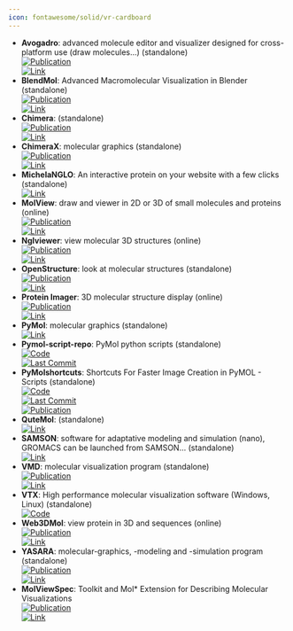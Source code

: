 ```yaml
---
icon: fontawesome/solid/vr-cardboard
---
```


- **Avogadro**: advanced molecule editor and visualizer designed for cross-platform use (draw molecules...) (standalone)  
	[![Publication](https://img.shields.io/badge/Publication-Citations:6464-blue?style=for-the-badge&logo=bookstack)](https://doi.org/10.1186/1758-2946-4-17)  
	[![Link](https://img.shields.io/badge/Link-online-brightgreen?style=for-the-badge&logo=cachet&logoColor=65FF8F)](https://avogadro.cc/)  
- **BlendMol**: Advanced Macromolecular Visualization in Blender (standalone)  
	[![Publication](https://img.shields.io/badge/Publication-Citations:30-blue?style=for-the-badge&logo=bookstack)](https://doi.org/10.1093/bioinformatics/bty968)  
	[![Link](https://img.shields.io/badge/Link-online-brightgreen?style=for-the-badge&logo=cachet&logoColor=65FF8F)](http://durrantlab.com/blendmol/)  
- **Chimera**: (standalone)  
	[![Publication](https://img.shields.io/badge/Publication-Citations:36992-blue?style=for-the-badge&logo=bookstack)](https://doi.org/10.1002/jcc.20084)  
	[![Link](https://img.shields.io/badge/Link-online-brightgreen?style=for-the-badge&logo=cachet&logoColor=65FF8F)](https://www.cgl.ucsf.edu/chimera/)  
- **ChimeraX**: molecular graphics (standalone)  
	[![Publication](https://img.shields.io/badge/Publication-Citations:3811-blue?style=for-the-badge&logo=bookstack)](https://doi.org/10.1002/pro.3235)  
	[![Link](https://img.shields.io/badge/Link-online-brightgreen?style=for-the-badge&logo=cachet&logoColor=65FF8F)](https://www.cgl.ucsf.edu/chimerax/)  
- **MichelaNGLO**: An interactive protein on your website with a few clicks (standalone)  
	[![Link](https://img.shields.io/badge/Link-online-brightgreen?style=for-the-badge&logo=cachet&logoColor=65FF8F)](https://michelanglo.sgc.ox.ac.uk/)  
- **MolView**: draw and viewer in 2D or 3D of small molecules and proteins (online)  
	[![Publication](https://img.shields.io/badge/Publication-Citations:84-blue?style=for-the-badge&logo=bookstack)](https://doi.org/10.1016/0263-7855(94)00019-O)  
	[![Link](https://img.shields.io/badge/Link-online-brightgreen?style=for-the-badge&logo=cachet&logoColor=65FF8F)](http://molview.org/)  
- **Nglviewer**: view molecular 3D structures (online)  
	[![Publication](https://img.shields.io/badge/Publication-Citations:373-blue?style=for-the-badge&logo=bookstack)](https://doi.org/10.1093/nar/gkv402)  
	[![Link](https://img.shields.io/badge/Link-online-brightgreen?style=for-the-badge&logo=cachet&logoColor=65FF8F)](http://nglviewer.org/ngl/)  
- **OpenStructure**: look at molecular structures (standalone)  
	[![Publication](https://img.shields.io/badge/Publication-Citations:91-blue?style=for-the-badge&logo=bookstack)](https://doi.org/10.1107%2FS0907444913007051)  
	[![Link](https://img.shields.io/badge/Link-online-brightgreen?style=for-the-badge&logo=cachet&logoColor=65FF8F)](http://www.openstructure.org/)  
- **Protein Imager**: 3D molecular structure display (online)  
	[![Publication](https://img.shields.io/badge/Publication-Citations:150-blue?style=for-the-badge&logo=bookstack)](https://doi.org/10.1093/bioinformatics/btaa009)  
	[![Link](https://img.shields.io/badge/Link-online-brightgreen?style=for-the-badge&logo=cachet&logoColor=65FF8F)](https://3dproteinimaging.com/protein-imager/)  
- **PyMol**: molecular graphics (standalone)  
	[![Link](https://img.shields.io/badge/Link-online-brightgreen?style=for-the-badge&logo=cachet&logoColor=65FF8F)](https://www.pymol.org/)  
- **Pymol-script-repo**: PyMol python scripts (standalone)  
	[![Code](https://img.shields.io/github/stars/Pymol-Scripts/Pymol-script-repo?style=for-the-badge&logo=github)](https://github.com/Pymol-Scripts/Pymol-script-repo)  
	[![Last Commit](https://img.shields.io/github/last-commit/Pymol-Scripts/Pymol-script-repo?style=for-the-badge&logo=github)](https://github.com/Pymol-Scripts/Pymol-script-repo)  
- **PyMolshortcuts**: Shortcuts For Faster Image Creation in PyMOL - Scripts (standalone)  
	[![Code](https://img.shields.io/github/stars/MooersLab/pymolshortcuts?style=for-the-badge&logo=github)](https://github.com/MooersLab/pymolshortcuts)  
	[![Last Commit](https://img.shields.io/github/last-commit/MooersLab/pymolshortcuts?style=for-the-badge&logo=github)](https://github.com/MooersLab/pymolshortcuts)  
	[![Publication](https://img.shields.io/badge/Publication-Citations:99-blue?style=for-the-badge&logo=bookstack)](https://doi.org/10.1002/pro.3781)  
- **QuteMol**: (standalone)  
	[![Link](https://img.shields.io/badge/Link-online-brightgreen?style=for-the-badge&logo=cachet&logoColor=65FF8F)](http://qutemol.sourceforge.net/)  
- **SAMSON**: software for adaptative modeling and simulation (nano), GROMACS can be launched from SAMSON... (standalone)  
	[![Link](https://img.shields.io/badge/Link-online-brightgreen?style=for-the-badge&logo=cachet&logoColor=65FF8F)](https://www.samson-connect.net/app/main?execution=e1s1)  
- **VMD**: molecular visualization program (standalone)  
	[![Publication](https://img.shields.io/badge/Publication-Citations:48281-blue?style=for-the-badge&logo=bookstack)](https://doi.org/10.1016/0263-7855(96)00018-5)  
	[![Link](https://img.shields.io/badge/Link-online-brightgreen?style=for-the-badge&logo=cachet&logoColor=65FF8F)](http://www.ks.uiuc.edu/Research/vmd/)  
- **VTX**: High performance molecular visualization software (Windows, Linux) (standalone)  
	[![Code](https://img.shields.io/badge/Code)](https://gitlab.com/VTX_mol/VTX)
- **Web3DMol**: view protein in 3D and sequences (online)  
	[![Publication](https://img.shields.io/badge/Publication-Citations:21-blue?style=for-the-badge&logo=bookstack)](https://doi.org/10.1093/nar/gkx383)  
	[![Link](https://img.shields.io/badge/Link-online-brightgreen?style=for-the-badge&logo=cachet&logoColor=65FF8F)](http://web3dmol.net/)  
- **YASARA**: molecular-graphics, -modeling and -simulation program (standalone)  
	[![Publication](https://img.shields.io/badge/Publication-Citations:326-blue?style=for-the-badge&logo=bookstack)](https://doi.org/10.1007/978-1-4939-7366-8_4)  
	[![Link](https://img.shields.io/badge/Link-online-brightgreen?style=for-the-badge&logo=cachet&logoColor=65FF8F)](http://www.yasara.org/)  
- **MolViewSpec**: Toolkit and Mol* Extension for Describing Molecular Visualizations  
	[![Publication](https://img.shields.io/badge/Publication-Citations:1-blue?style=for-the-badge&logo=bookstack)](https://doi.org/10.1002/cpz1.1099)  
	[![Link](https://img.shields.io/badge/Link-online-brightgreen?style=for-the-badge&logo=cachet&logoColor=65FF8F)](https://molstar.org/mol-view-spec/)  
